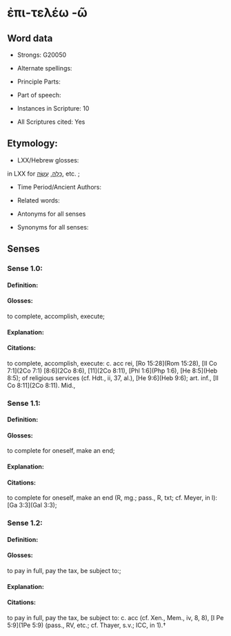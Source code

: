 # ἐπι-τελέω -ῶ 

<!-- Status: S2=NeedsEdits -->
<!-- Lexica used for edits:   -->

## Word data

* Strongs: G20050

* Alternate spellings:



* Principle Parts: 


* Part of speech: 


* Instances in Scripture: 10

* All Scriptures cited: Yes

## Etymology: 


* LXX/Hebrew glosses: 

in LXX for [כָּלָה](//en-uhl/H3615), [עָשָׂה](//en-uhl/H6213), etc. ;

* Time Period/Ancient Authors: 


* Related words: 

* Antonyms for all senses

* Synonyms for all senses: 


## Senses 


### Sense  1.0: 

#### Definition: 

#### Glosses: 

to complete, accomplish, execute; 

#### Explanation: 


#### Citations: 

to complete, accomplish, execute: c. acc rei, [Ro 15:28](Rom 15:28), [II Co 7:1](2Co 7:1) [8:6](2Co 8:6), [11](2Co 8:11), [Phl 1:6](Php 1:6), [He 8:5](Heb 8:5); of religious services (cf. Hdt., ii, 37, al.), [He 9:6](Heb 9:6); art. inf., [II Co 8:11](2Co 8:11). Mid., 

### Sense  1.1: 

#### Definition: 

#### Glosses: 

to complete for oneself, make an end; 

#### Explanation: 


#### Citations: 

to complete for oneself, make an end (R, mg.; pass., R, txt; cf. Meyer, in l): [Ga 3:3](Gal 3:3); 

### Sense  1.2: 

#### Definition: 

#### Glosses: 

to pay in full, pay the tax, be subject to:; 

#### Explanation: 


#### Citations: 

to pay in full, pay the tax, be subject to: c. acc (cf. Xen., Mem., iv, 8, 8), [I Pe 5:9](1Pe 5:9) (pass., RV, etc.; cf. Thayer, s.v.; ICC, in 1).†
